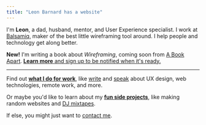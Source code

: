 ```yaml
---
title: "Leon Barnard has a website"
---
```


I'm **Leon**, a dad, husband, mentor, and User Experience specialist. I work at [Balsamiq](http://balsamiq.com/), maker of the best little wireframing tool around. I help people and technology get along better.

**New!** I'm writing a book about *Wireframing*, coming soon from [A Book Apart](https://abookapart.com). **[Learn more](https://balsamiq.com/learn/wireframing-book/)**[ and sign up to be notified when it's ready.](https://balsamiq.com/learn/wireframing-book/)

---

Find out **[what I do for work](/work/)**, like [write](/work/#writing) and [speak](/work/#speaking) about UX design, web technologies, remote work, and more.

Or maybe you'd like to learn about my **[fun side projects](/fun/)**, like making random websites and [DJ mixtapes](https://www.mixcloud.com/leonbarnard/uploads/).

If else, you might just want to [contact me](/contact/).
